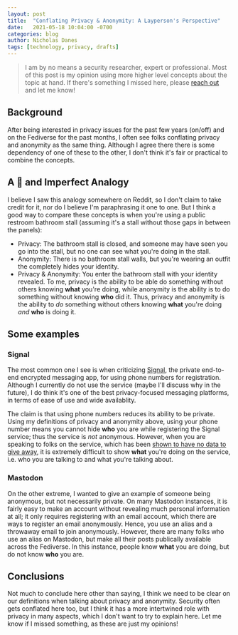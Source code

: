 ```yaml
---
layout: post
title:  "Conflating Privacy & Anonymity: A Layperson's Perspective"
date:   2021-05-18 10:04:00 -0700
categories: blog
author: Nicholas Danes
tags: [technology, privacy, drafts]
---
```


> I am by no means a security researcher, expert or professional. Most of this post is my opinion using more higher level concepts about the topic at hand. If there's something I missed here, please [reach out](/#contact) and let me know!

## Background

After being interested in privacy issues for the past few years (on/off) and on the Fediverse for the past months, I often see folks conflating privacy and anonymity as the same thing. Although I agree there there is some dependency of one of these to the other, I don't think it's fair or practical to combine the concepts.

## A 💩 and Imperfect Analogy

I believe I saw this analogy somewhere on Reddit, so I don't claim to take credit for it, nor do I believe I'm paraphrasing it one to one. But I think a good way to compare these concepts is when you're using a public restroom bathroom stall (assuming it's a stall without those gaps in between the panels):

* Privacy: The bathroom stall is closed, and someone may have seen you go into the stall, but no one can see what you're doing in the stall. 
* Anonymity: There is no bathroom stall walls, but you're wearing an outfit the completely hides your identity.
* Privacy & Anonymity: You enter the bathroom stall with your identity revealed. 
To me, privacy is the ability to be able do something without others knowing **what** you're doing, while anonymity is the ability is to do something without knowing **who** did it. Thus, privacy and anonymity is the ability to *do* something without others knowing **what** you're doing *and* **who** is doing it. 

## Some examples

### Signal

The most common one I see is when criticizing [Signal](https://signal.org/), the private end-to-end encrypted messaging app, for using phone numbers for registration. Although I currently do not use the service (maybe I'll discuss why in the future), I do think it's one of the best privacy-focused messaging platforms, in terms of ease of use and wide availablity.

The claim is that using phone numbers reduces its ability to be private. Using my definitions of privacy and anonymity above, using your phone number means you cannot hide **who** you are while registering the Signal service; thus the service is *not* anonymous. However, when you are speaking to folks on the service, which has been [shown to have no data to give away](https://signal.org/bigbrother/eastern-virginia-grand-jury/), it is extremely difficult to show **what** you're doing on the service, i.e. who you are talking to and what you're talking about. 


### Mastodon

On the other extreme, I wanted to give an example of someone being anonymous, but not necessarily private. On many Mastodon instances, it is fairly easy to make an account without revealing much personal information at all; it only requires registering with an email account, which there are ways to register an email anonymously. Hence, you use an alias and a throwaway email to join anonymously. However, there are many folks who use an alias on Mastodon, but make all their posts publically available across the Fediverse. In this instance, people know **what** you are doing, but do not know **who** you are.


## Conclusions

Not much to conclude here other than saying, I think we need to be clear on our definitions when talking about privacy and anonymity. Security often gets conflated here too, but I think it has a more intertwined role with privacy in many aspects, which I don't want to try to explain here. Let me know if I missed something, as these are just my opinions!

